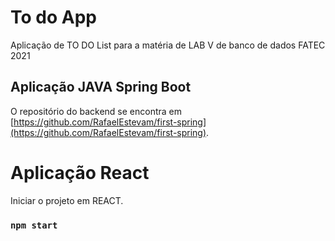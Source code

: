 
# To do App

Aplicação de TO DO List para a matéria de LAB V de banco de dados FATEC 2021

## Aplicação JAVA Spring Boot

O repositório do backend se encontra em [https://github.com/RafaelEstevam/first-spring](https://github.com/RafaelEstevam/first-spring).

# Aplicação React

Iniciar o projeto em REACT.

### `npm start`
